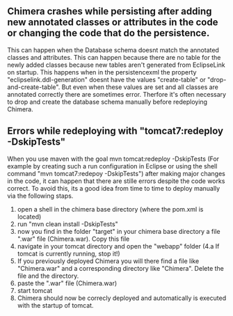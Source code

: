 ## Chimera crashes while persisting after adding new annotated classes or attributes in the code  or changing the code that do the persistence.

This can happen when the Database schema doesnt match the annotated classes and attributes. This can happen because there are no table for the newly added classes because new tables aren't generated from EclipseLink on startup. This happens when in the persistencexml the property "eclipselink.ddl-generation" doesnt have the values "create-table" or "drop-and-create-table". But even when these values are set and all classes are annotated correctly there are sometimes error. Therfore it's often necessary to drop and create the database schema manually before redeploying Chimera.


## Errors while redeploying with "tomcat7:redeploy -DskipTests"
When you use maven with the goal mvn tomcat:redeploy -DskipTests (For example by creating such a run configuration in Eclipse or using the shell command "mvn tomcat7:redepoy -DskipTests") after making major changes in the code, it  can happen that there are stille errors despite the code works correct. To avoid this, its a good idea from time to time to deploy manually via the following staps.
  1. open a shell in the chimera base directory (where the pom.xml is located)
  2. run "mvn clean install -DskipTests"
  3. now you find in the folder "target" in your chimera base directory a file ".war" file (Chimera.war). Copy this file
  4. navigate in your tomcat directory and open the "webapp" folder
  (4.a If tomcat is currently running, stop it!)
  5. If you previously deployed Chimera you will there find a file like "Chimera.war" and a corresponding directory like "Chimera". Delete the file and the directory.
  6. paste the ".war" file  (Chimera.war)
  7. start tomcat 
  8. Chimera should now be correcly deployed and automatically is executed with the startup of tomcat.


